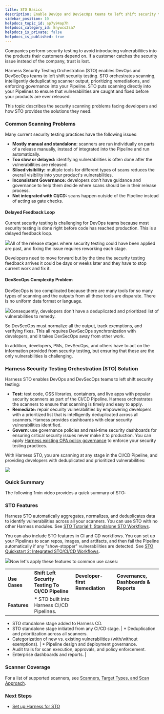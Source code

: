 ```yaml
---
title: STO Basics
description: Enable DevOps and DevSecOps teams to left shift security testing.
sidebar_position: 10
helpdocs_topic_id: ap7y94ap7h
helpdocs_category_id: 8nywcs2sa7
helpdocs_is_private: false
helpdocs_is_published: true
---
```


Companies perform security testing to avoid introducing vulnerabilities into the products their customers depend on. If a customer catches the security issue instead of the company, trust is lost.

Harness Security Testing Orchestration (STO) enables DevOps and DevSecOps teams to left shift security testing. STO orchestrates scanning, intelligently deduplicating scanner output, prioritizing remediations, and enforcing governance into your Pipeline. STO puts scanning directly into your Pipelines to ensure that vulnerabilities are caught and fixed before your products are ever released.

This topic describes the security scanning problems facing developers and how STO provides the solutions they need.

### Common Scanning Problems

Many current security testing practices have the following issues:

* **Mostly manual and standalone:** scanners are run individually on parts of a release manually, instead of integrated into the Pipeline and run automatically.
* **Too slow or delayed:** identifying vulnerabilities is often done after the vulnerabilities are released.
* **Siloed visibility:** multiple tools for different types of scans reduces the overall visibility into your product's vulnerabilities.
* **Inconsistent Governance:** developers don't have guidance and governance to help them decide where scans should be in their release process.
* **Not integrated with CI/CD:** scans happen outside of the Pipeline instead of acting as gate checks.

#### Delayed Feedback Loop

Current security testing is challenging for DevOps teams because most security testing is done right before code has reached production. This is a delayed feedback loop.

![](./static/security-testing-orchestration-basics-28.png)All of the release stages where security testing could have been applied are past, and fixing the issue requires reworking each stage.

Developers need to move forward but by the time the security testing feedback arrives it could be days or weeks later and they have to stop current work and fix it.

#### DevSecOps Complexity Problem

DevSecOps is too complicated because there are many tools for so many types of scanning and the outputs from all these tools are disparate. There is no uniform data format or language.

![](./static/security-testing-orchestration-basics-29.png)Consequently, developers don't have a deduplicated and prioritized list of vulnerabilities to remedy.

So DevSecOps must normalize all the output, track exemptions, and verifying fixes. This all requires DevSecOps synchronization with developers, and it takes DevSecOps away from other work.

In addition, developers, PMs, DevSecOps, and others have to act on the information provided from security testing, but ensuring that these are the only vulnerabilities is challenging.

### Harness Security Testing Orchestration (STO) Solution

Harness STO enables DevOps and DevSecOps teams to left shift security testing:

* **Test:** test code, OSS libraries, containers, and live apps with popular security scanners as part of the CI/CD Pipeline. Harness orchestrates the scanners to ensure that scanning is timely and easy to apply.
* **Remediate:** repair security vulnerabilities by empowering developers with a prioritized list that is intelligently deduplicated across all scanners. Harness provides dashboards with clear security vulnerabilities identified.
* **Govern:** use governance policies and real-time security dashboards for ensuring critical security issues never make it to production. You can apply [Harness existing OPA policy governance](../../platform/14_Policy-as-code/harness-governance-overview.md) to enforce your security testing practices.

With Harness STO, you are scanning at any stage in the CI/CD Pipeline, and providing developers with deduplicated and prioritized vulnerabilities:

![](./static/security-testing-orchestration-basics-30.png)

### Quick Summary

The following 1min video provides a quick summary of STO:

<!-- Video:
https://harness-1.wistia.com/medias/rpv5vwzpxz-->
<docvideo src="https://fast.wistia.net/embed/iframe/yjlevup9v4" />

### STO Features

Harness STO automatically aggregates, normalizes, and deduplicates data to identify vulnerabilities across all your scanners. You can use STO with no other Harness modules. See [STO Tutorial 1: Standalone STO Workflows](30-tutorial-1-standalone-workflows.md).

You can also include STO features in CI and CD workflows. You can set up your Pipelines to scan repos, images, and artifacts, and then fail the Pipeline automatically if any "show-stopper" vulnerabilities are detected. See [STO Quickstart 2: Integrated STO/CI/CD Workflows](40-sto-tutorial-2-integrated-sto-ci-cd-workflows.md).

![](./static/security-testing-orchestration-basics-31.png)Now let's apply these features to common use cases:



|  |  |  |  |
| --- | --- | --- | --- |
| **Use Cases** | **Shift Left Security Testing To CI/CD Pipeline** | **Developer-first Remediation** | **Governance, Dashboards & Reports** |
| **Features** | * STO built into Harness CI/CD Pipelines.
* STO standalone stage added to Harness CD.
* STO standalone stage initiated from any CI/CD stage.
 | * Deduplication and prioritization across all scanners.
* Categorization of new vs. existing vulnerabilities (with/without exemptions).
 | * Pipeline design and deployment governance.
* Audit trails for scan execution, approvals, and policy enforcement.
* Enterprise dashboards and reports.
 |

### Scanner Coverage

For a list of supported scanners, see [Scanners, Target Types, and Scan Approach](../sto-techref-category/security-step-settings-reference.md#scanners-target-types-and-scan-approach).

### Next Steps

* [Set up Harness for STO](20-set-up-harness-for-sto.md)

